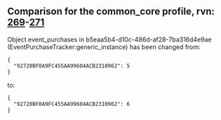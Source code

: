 ## Comparison for the common_core profile, rvn: [269](https://github.com/PRO100KatYT/FortniteProfileRevisions/tree/main/profiles/common_core/269%20common_core.json)-[271](https://github.com/PRO100KatYT/FortniteProfileRevisions/tree/main/profiles/common_core/271%20common_core.json)

Object event_purchases in b5eaa5b4-d10c-486d-af28-7ba316d4e9ae (EventPurchaseTracker:generic_instance) has been changed from:

```
{
  "92720BF0A9FC455AA99604ACB2310962": 5
}
```

to:

```
{
  "92720BF0A9FC455AA99604ACB2310962": 6
}
```

<br><br>
